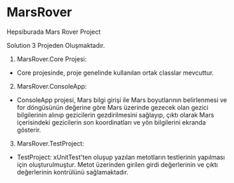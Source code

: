# MarsRover
Hepsiburada Mars Rover Project

Solution 3 Projeden Oluşmaktadır.

1) MarsRover.Core Projesi:
  - Core projesinde, proje genelinde kullanılan ortak classlar mevcuttur.
2) MarsRover.ConsoleApp:
  - ConsoleApp projesi, Mars bilgi girişi ile Mars boyutlarının belirlenmesi ve for döngüsünün değerine göre Mars üzerinde gezecek olan gezici bilgilerinin alınıp gezicilerin gezdirilmesini sağlayıp, çıktı olarak Mars içerisindeki gezicilerin son koordinatları ve yön bilgilerini ekranda gösterir.
3) MarsRover.TestProject:
  - TestProject: xUnitTest'ten oluşup yazılan metotların testlerinin yapılması için oluşturulmuştur. Metot üzerinden girilen girdi değerlerinin ve çıktı değerlerinin kontrülünü sağlamaktadır.
